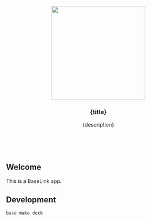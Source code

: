 <br/>
<br/>
<br/>
<br/>
<br/>
<br/>
<br/>

<p align='center'>
  <img src='https://github.com/wavebond/crow.link/blob/make/view/base.logo.svg?raw=true' height='256'>
</p>

<h3 align='center'>{title}</h3>
<p align='center'>
  {description}
</p>

<br/>
<br/>
<br/>

## Welcome

This is a BaseLink app.

## Development

```
base make deck
```
